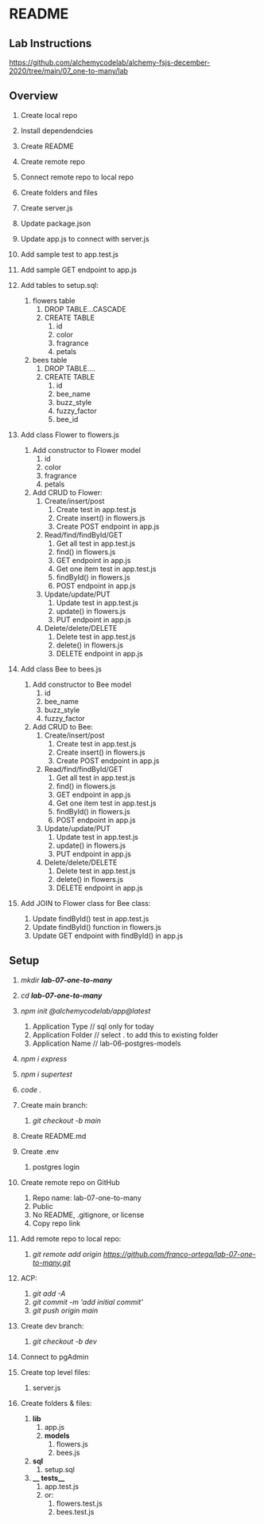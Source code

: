 # README

## Lab Instructions

https://github.com/alchemycodelab/alchemy-fsjs-december-2020/tree/main/07_one-to-many/lab

## Overview

1. Create local repo
1. Install dependendcies
1. Create README
1. Create remote repo
1. Connect remote repo to local repo
1. Create folders and files
1. Create server.js
1. Update package.json
1. Update app.js to connect with server.js
1. Add sample test to app.test.js
1. Add sample GET endpoint to app.js
1. Add tables to setup.sql:
    1. flowers table
        1. DROP TABLE...CASCADE
        1. CREATE TABLE
            1. id
            1. color
            1. fragrance
            1. petals
    2. bees table
        1. DROP TABLE....
        1. CREATE TABLE
            1. id
            1. bee_name
            1. buzz_style
            1. fuzzy_factor
            1. bee_id

1. Add class Flower to flowers.js
    1. Add constructor to Flower model
        1. id
        1. color
        1. fragrance
        1. petals
    1. Add CRUD to Flower:
        1. Create/insert/post
            1. Create test in app.test.js
            1. Create insert() in flowers.js
            1. Create POST endpoint in app.js
        1. Read/find/findById/GET
            1. Get all test in app.test.js
            1. find() in flowers.js
            1. GET endpoint in app.js
            1. Get one item test in app.test.js
            1. findById() in flowers.js
            1. POST endpoint in app.js
        1. Update/update/PUT
            1. Update test in app.test.js
            1. update() in flowers.js
            1. PUT endpoint in app.js
        1. Delete/delete/DELETE
            1. Delete test in app.test.js
            1. delete() in flowers.js
            1. DELETE endpoint in app.js

1. Add class Bee to bees.js
    1. Add constructor to Bee model
        1. id
        1. bee_name
        1. buzz_style
        1. fuzzy_factor
    1. Add CRUD to Bee:
        1. Create/insert/post
            1. Create test in app.test.js
            1. Create insert() in flowers.js
            1. Create POST endpoint in app.js
        1. Read/find/findById/GET
            1. Get all test in app.test.js
            1. find() in flowers.js
            1. GET endpoint in app.js
            1. Get one item test in app.test.js
            1. findById() in flowers.js
            1. POST endpoint in app.js
        1. Update/update/PUT
            1. Update test in app.test.js
            1. update() in flowers.js
            1. PUT endpoint in app.js
        1. Delete/delete/DELETE
            1. Delete test in app.test.js
            1. delete() in flowers.js
            1. DELETE endpoint in app.js
1. Add JOIN to Flower class for Bee class:
    1. Update findById() test in app.test.js
    1. Update findById() function in flowers.js
    1. Update GET endpoint with findById() in app.js


## Setup

1. *mkdir **lab-07-one-to-many***
1. *cd **lab-07-one-to-many***
1. *npm init @alchemycodelab/app@latest*
    1. Application Type // sql only for today
    1. Application Folder // select . to add this to existing folder
    1. Application Name // lab-06-postgres-models
1. *npm i express*
1. *npm i supertest*
1. *code .*
1. Create main branch:
    1. *git checkout -b main*
1. Create README.md
1. Create .env
    1. postgres login
1. Create remote repo on GitHub
    1. Repo name: lab-07-one-to-many
    1. Public
    1. No README, .gitignore, or license
    1. Copy repo link
1. Add remote repo to local repo:
    1. *git remote add origin https://github.com/franco-ortega/lab-07-one-to-many.git*

1. ACP:
    1. *git add -A*
    1. *git commit -m 'add initial commit'*
    1. *git push origin main*
1. Create dev branch:
    1. *git checkout -b dev*
1. Connect to pgAdmin
1. Create top level files:
    1. server.js
1. Create folders & files:
    1. **lib**
        1. app.js
        1. **models**
            1. flowers.js
            1. bees.js
    1. **sql**
        1. setup.sql
    1. **__ tests__**
        1. app.test.js
        1. or:
            1. flowers.test.js
            1. bees.test.js

